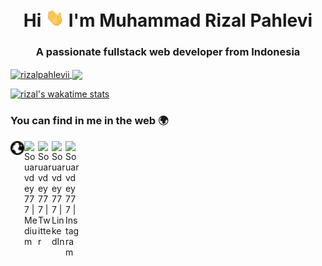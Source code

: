 
<h1 align="center">Hi  <img src="https://raw.githubusercontent.com/ABSphreak/ABSphreak/master/gifs/Hi.gif" width="30px"> I'm Muhammad Rizal Pahlevi</h1>
<h3 align="center">A passionate fullstack web developer from Indonesia</h3>

<a href="https://github.com/rizalpahlevii">
  <img align="center" src="https://github-readme-stats.vercel.app/api/top-langs?username=rizalpahlevii&hide=html&show_icons=true&locale=en&layout=compact" alt="rizalpahlevii" />
</a>
<a href="https://github.com/rizalpahlevii">
  <img align="center" src="https://github-readme-stats.vercel.app/api?username=rizalpahlevii&show_icons=true&hide_border=true&count_private=true" />
</a>

[![rizal's wakatime stats](https://github-readme-stats.vercel.app/api/wakatime?username=rizalpahlevi)](https://github.com/rizalpahlevii)

### You can find in me in the web 🌍
[<img align="left" alt="Souarvdey777" width="22px" src="https://raw.githubusercontent.com/iconic/open-iconic/master/svg/globe.svg" />][website]
[<img align="left" alt="Souarvdey777 | Medium" width="22px" src="https://cdn.jsdelivr.net/npm/simple-icons@v3/icons/medium.svg" />][medium]
[<img align="left" alt="Souarvdey777 | Twitter" width="22px" src="https://cdn.jsdelivr.net/npm/simple-icons@v3/icons/twitter.svg" />][twitter]
[<img align="left" alt="Souarvdey777 | LinkedIn" width="22px" src="https://cdn.jsdelivr.net/npm/simple-icons@v3/icons/linkedin.svg" />][linkedin]
[<img align="left" alt="Souarvdey777 | Instagram" width="22px" src="https://cdn.jsdelivr.net/npm/simple-icons@v3/icons/instagram.svg" />][instagram]


[website]: https://rizal.dev
[twitter]: https://twitter.com/rizalpahlevii
[youtube]: https://youtube.com/
[instagram]: https://www.instagram.com/rizalpahlevi/
[linkedin]: https://www.linkedin.com/in/rizalpahlevii/
[medium]: https://medium.com/@rizalpahlevii/
